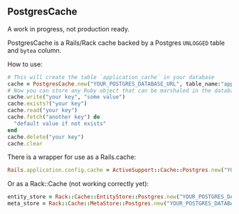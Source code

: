 ## PostgresCache

A work in progress, not production ready.

PostgresCache is a Rails/Rack cache backed by a Postgres `UNLOGGED` table and `bytea` column. 

How to use:

```ruby
# This will create the table `application_cache` in your database
cache = PostgresCache.new("YOUR_POSTGRES_DATABASE_URL", table_name:"application_cache")
# Now you can store any Ruby object that can be marshaled in the database under a key
cache.write("your key", "some value")
cache.exists?("your key")
cache.read("your key")
cache.fetch("another key") do 
  "default value if not exists"
end
cache.delete("your key")
cache.clear
```

There is a wrapper for use as a Rails.cache: 

```ruby
Rails.application.config.cache = ActiveSupport::Cache::Postgres.new("YOUR_POSTGRES_DATABASE_URL")
```

Or as a Rack::Cache (not working correctly yet):

```ruby
entity_store = Rack::Cache::EntityStore::Postgres.new("YOUR_POSTGRES_DATABASE_URL")
meta_store = Rack::Cache::MetaStore::Postgres.new("YOUR_POSTGRES_DATABASE_URL")
```
